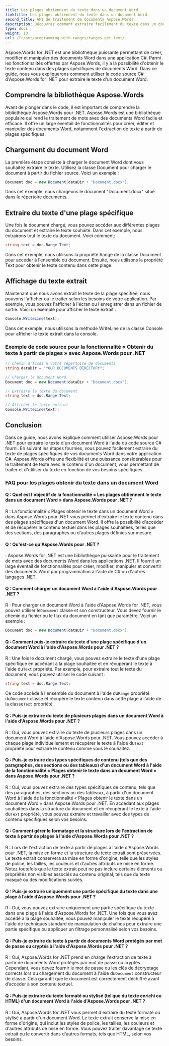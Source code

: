 ```yaml
---
title: Les plages obtiennent du texte dans un document Word
linktitle: Les plages obtiennent du texte dans un document Word
second_title: API de traitement de documents Aspose.Words
description: Découvrez comment extraire facilement du texte dans un document Word à l'aide d'Aspose.Words pour .NET.
type: docs
weight: 10
url: /fr/net/programming-with-ranges/ranges-get-text/
---
```

Aspose.Words for .NET est une bibliothèque puissante permettant de créer, modifier et manipuler des documents Word dans une application C#. Parmi les fonctionnalités offertes par Aspose.Words, il y a la possibilité d'obtenir le texte contenu dans des plages spécifiques de documents Word. Dans ce guide, nous vous expliquerons comment utiliser le code source C# d'Aspose.Words for .NET pour extraire le texte d'un document Word.

## Comprendre la bibliothèque Aspose.Words

Avant de plonger dans le code, il est important de comprendre la bibliothèque Aspose.Words pour .NET. Aspose.Words est une bibliothèque populaire qui rend le traitement de mots avec des documents Word facile et efficace. Il offre un large éventail de fonctionnalités pour créer, éditer et manipuler des documents Word, notamment l'extraction de texte à partir de plages spécifiques.

## Chargement du document Word

La première étape consiste à charger le document Word dont vous souhaitez extraire le texte. Utilisez la classe Document pour charger le document à partir du fichier source. Voici un exemple :

```csharp
Document doc = new Document(dataDir + "Document.docx");
```

Dans cet exemple, nous chargeons le document "Document.docx" situé dans le répertoire documents.

## Extraire du texte d'une plage spécifique

Une fois le document chargé, vous pouvez accéder aux différentes plages du document et extraire le texte souhaité. Dans cet exemple, nous extrairons tout le texte du document. Voici comment:

```csharp
string text = doc.Range.Text;
```

Dans cet exemple, nous utilisons la propriété Range de la classe Document pour accéder à l'ensemble du document. Ensuite, nous utilisons la propriété Text pour obtenir le texte contenu dans cette plage.

## Affichage du texte extrait

Maintenant que nous avons extrait le texte de la plage spécifiée, nous pouvons l'afficher ou le traiter selon les besoins de votre application. Par exemple, vous pouvez l'afficher à l'écran ou l'enregistrer dans un fichier de sortie. Voici un exemple pour afficher le texte extrait :

```csharp
Console.WriteLine(text);
```

Dans cet exemple, nous utilisons la méthode WriteLine de la classe Console pour afficher le texte extrait dans la console.

### Exemple de code source pour la fonctionnalité « Obtenir du texte à partir de plages » avec Aspose.Words pour .NET

```csharp
// Chemin d'accès à votre répertoire de documents
string dataDir = "YOUR DOCUMENTS DIRECTORY";

// Charger le document Word
Document doc = new Document(dataDir + "Document.docx");

// Extraire le texte du document
string text = doc.Range.Text;

// Afficher le texte extrait
Console.WriteLine(text);
```

## Conclusion

Dans ce guide, nous avons expliqué comment utiliser Aspose.Words pour .NET pour extraire le texte d'un document Word à l'aide du code source C# fourni. En suivant les étapes fournies, vous pouvez facilement extraire du texte de plages spécifiques de vos documents Word dans votre application C#. Aspose.Words offre une flexibilité et une puissance considérables pour le traitement de texte avec le contenu d'un document, vous permettant de traiter et d'utiliser du texte en fonction de vos besoins spécifiques.

### FAQ pour les plages obtenir du texte dans un document Word

#### Q : Quel est l'objectif de la fonctionnalité « Les plages obtiennent le texte dans un document Word » dans Aspose.Words pour .NET ?

R : La fonctionnalité « Plages obtenir le texte dans un document Word » dans Aspose.Words pour .NET vous permet d'extraire le texte contenu dans des plages spécifiques d'un document Word. Il offre la possibilité d'accéder et de récupérer le contenu textuel dans les plages souhaitées, telles que des sections, des paragraphes ou d'autres plages définies sur mesure.

#### Q : Qu'est-ce qu'Aspose.Words pour .NET ?

: Aspose.Words for .NET est une bibliothèque puissante pour le traitement de mots avec des documents Word dans les applications .NET. Il fournit un large éventail de fonctionnalités pour créer, modifier, manipuler et convertir des documents Word par programmation à l'aide de C# ou d'autres langages .NET.

#### Q : Comment charger un document Word à l'aide d'Aspose.Words pour .NET ?

R : Pour charger un document Word à l'aide d'Aspose.Words for .NET, vous pouvez utiliser le`Document` classe et son constructeur. Vous devez fournir le chemin du fichier ou le flux du document en tant que paramètre. Voici un exemple :

```csharp
Document doc = new Document(dataDir + "Document.docx");
```

#### Q : Comment puis-je extraire du texte d'une plage spécifique d'un document Word à l'aide d'Aspose.Words pour .NET ?

 R : Une fois le document chargé, vous pouvez extraire le texte d'une plage spécifique en accédant à la plage souhaitée et en récupérant le texte à l'aide du`Text` propriété. Par exemple, pour extraire tout le texte du document, vous pouvez utiliser le code suivant :

```csharp
string text = doc.Range.Text;
```

 Ce code accède à l'ensemble du document à l'aide du`Range` propriété du`Document` classe et récupère le texte contenu dans cette plage à l'aide de la classe`Text` propriété.

#### Q : Puis-je extraire du texte de plusieurs plages dans un document Word à l'aide d'Aspose.Words pour .NET ?

 R : Oui, vous pouvez extraire du texte de plusieurs plages dans un document Word à l'aide d'Aspose.Words pour .NET. Vous pouvez accéder à chaque plage individuellement et récupérer le texte à l'aide du`Text` propriété pour extraire le contenu comme vous le souhaitez.

#### Q : Puis-je extraire des types spécifiques de contenu (tels que des paragraphes, des sections ou des tableaux) d'un document Word à l'aide de la fonctionnalité « Plages obtenir le texte dans un document Word » dans Aspose.Words pour .NET ?

 R : Oui, vous pouvez extraire des types spécifiques de contenu, tels que des paragraphes, des sections ou des tableaux, à partir d'un document Word à l'aide de la fonctionnalité « Plages obtenir le texte dans un document Word » dans Aspose.Words pour .NET. En accédant aux plages souhaitées dans la structure du document et en récupérant le texte à l'aide du`Text` propriété, vous pouvez extraire et travailler avec des types de contenu spécifiques selon vos besoins.

#### Q : Comment gérer le formatage et la structure lors de l'extraction de texte à partir de plages à l'aide d'Aspose.Words pour .NET ?

R : Lors de l'extraction de texte à partir de plages à l'aide d'Aspose.Words pour .NET, la mise en forme et la structure du texte extrait sont préservées. Le texte extrait conservera sa mise en forme d'origine, telle que les styles de police, les tailles, les couleurs et d'autres attributs de mise en forme. Notez toutefois que le texte extrait peut ne pas inclure certains éléments ou propriétés non visibles associés au contenu original, tels que du texte masqué ou des modifications suivies.

#### Q : Puis-je extraire uniquement une partie spécifique du texte dans une plage à l’aide d’Aspose.Words pour .NET ?

R : Oui, vous pouvez extraire uniquement une partie spécifique du texte dans une plage à l'aide d'Aspose.Words for .NET. Une fois que vous avez accédé à la plage souhaitée, vous pouvez manipuler le texte récupéré à l'aide de techniques standard de manipulation de chaînes pour extraire une partie spécifique ou appliquer un filtrage personnalisé selon vos besoins.

#### Q : Puis-je extraire du texte à partir de documents Word protégés par mot de passe ou cryptés à l'aide d'Aspose.Words pour .NET ?

 R : Oui, Aspose.Words for .NET prend en charge l'extraction de texte à partir de documents Word protégés par mot de passe ou cryptés. Cependant, vous devez fournir le mot de passe ou les clés de décryptage corrects lors du chargement du document à l'aide du`Document` constructeur de classe. Cela garantit que le document est correctement déchiffré avant d’accéder à son contenu textuel.

#### Q : Puis-je extraire du texte formaté ou stylisé (tel que du texte enrichi ou HTML) d'un document Word à l'aide d'Aspose.Words pour .NET ?

R : Oui, Aspose.Words for .NET vous permet d'extraire du texte formaté ou stylisé à partir d'un document Word. Le texte extrait conserve la mise en forme d'origine, qui inclut les styles de police, les tailles, les couleurs et d'autres attributs de mise en forme. Vous pouvez traiter davantage ce texte extrait ou le convertir dans d'autres formats, tels que HTML, selon vos besoins.